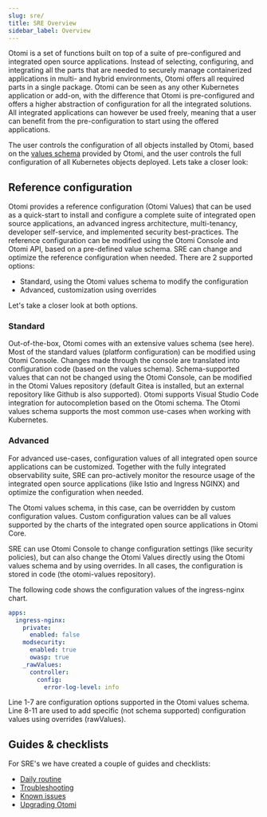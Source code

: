 ```yaml
---
slug: sre/
title: SRE Overview
sidebar_label: Overview
---
```


Otomi is a set of functions built on top of a suite of pre-configured and integrated open source applications. Instead of selecting, configuring, and integrating all the parts that are needed to securely manage containerized applications in multi- and hybrid environments, Otomi offers all required parts in a single package. Otomi can be seen as any other Kubernetes application or add-on, with the difference that Otomi is pre-configured and offers a higher abstraction of configuration for all the integrated solutions. All integrated applications can however be used freely, meaning that a user can benefit from the pre-configuration to start using the offered applications.

The user controls the configuration of all objects installed by Otomi, based on the [values schema](https://github.com/redkubes/otomi-core/blob/master/values-schema.yaml) provided by Otomi, and the user controls the full configuration of all Kubernetes objects deployed. Lets take a closer look:

## Reference configuration

Otomi provides a reference configuration (Otomi Values) that can be used as a quick-start to install and configure a complete suite of integrated open source applications, an advanced ingress architecture, multi-tenancy, developer self-service, and implemented security best-practices. The reference configuration can be modified using the Otomi Console and Otomi API, based on a pre-defined value schema. SRE can change and optimize the reference configuration when needed. There are 2 supported options:

- Standard, using the Otomi values schema to modify the configuration
- Advanced, customization using overrides

Let's take a closer look at both options.

### Standard

Out-of-the-box, Otomi comes with an extensive values schema (see here). Most of the standard values (platform configuration) can be modified using Otomi Console. Changes made through the console are translated into configuration code (based on the values schema). Schema-supported values that can not be changed using the Otomi Console, can be modified in the Otomi Values repository (default Gitea is installed, but an external repository like Github is also supported). Otomi supports Visual Studio Code integration for autocompletion based on the Otomi schema. The Otomi values schema supports the most common use-cases when working with Kubernetes.

### Advanced

For advanced use-cases, configuration values of all integrated open source applications can be customized. Together with the fully integrated observability suite, SRE can pro-actively monitor the resource usage of the integrated open source applications (like Istio and Ingress NGINX) and optimize the configuration when needed.

The Otomi values schema, in this case, can be overridden by custom configuration values. Custom configuration values can be all values supported by the charts of the integrated open source applications in Otomi Core.

SRE can use Otomi Console to change configuration settings (like security policies), but can also change the Otomi Values directly using the Otomi values schema and by using overrides. In all cases, the configuration is stored in code (the otomi-values repository).

The following code shows the configuration values of the ingress-nginx chart.

```yaml
apps:
  ingress-nginx:
    private:
      enabled: false
    modsecurity:
      enabled: true
      owasp: true
    _rawValues:
      controller:
        config:
          error-log-level: info
```

Line 1-7 are configuration options supported in the Otomi values schema. Line 8-11 are used to add specific (not schema supported) configuration values using overrides (rawValues).

## Guides & checklists

For SRE's we have created a couple of guides and checklists:

- [Daily routine](daily)
- [Troubleshooting](troubleshooting)
- [Known issues](/docs/sre/known-issues/)
- [Upgrading Otomi](upgrades)
